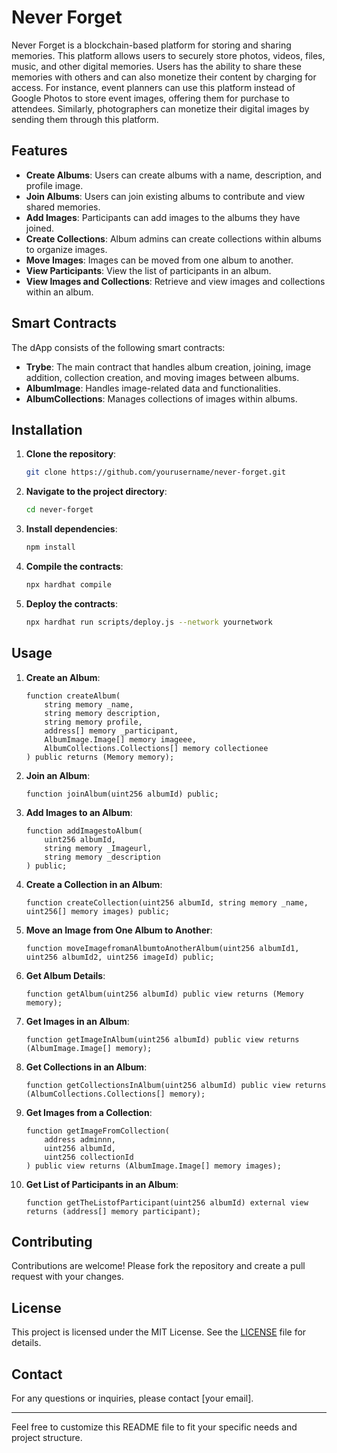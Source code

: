 # Never Forget

Never Forget is a blockchain-based platform for storing and sharing memories. This platform allows users to securely store photos, videos, files, music, and other digital memories. Users has the ability to share these memories with others and can also monetize their content by charging for access. For instance, event planners can use this platform instead of Google Photos to store event images, offering them for purchase to attendees. Similarly, photographers can monetize their digital images by sending them through this platform.

## Features

- **Create Albums**: Users can create albums with a name, description, and profile image.
- **Join Albums**: Users can join existing albums to contribute and view shared memories.
- **Add Images**: Participants can add images to the albums they have joined.
- **Create Collections**: Album admins can create collections within albums to organize images.
- **Move Images**: Images can be moved from one album to another.
- **View Participants**: View the list of participants in an album.
- **View Images and Collections**: Retrieve and view images and collections within an album.

## Smart Contracts

The dApp consists of the following smart contracts:

- **Trybe**: The main contract that handles album creation, joining, image addition, collection creation, and moving images between albums.
- **AlbumImage**: Handles image-related data and functionalities.
- **AlbumCollections**: Manages collections of images within albums.

## Installation

1. **Clone the repository**:
    ```sh
    git clone https://github.com/yourusername/never-forget.git
    ```

2. **Navigate to the project directory**:
    ```sh
    cd never-forget
    ```

3. **Install dependencies**:
    ```sh
    npm install
    ```

4. **Compile the contracts**:
    ```sh
    npx hardhat compile
    ```

5. **Deploy the contracts**:
    ```sh
    npx hardhat run scripts/deploy.js --network yournetwork
    ```

## Usage

1. **Create an Album**:
    ```solidity
    function createAlbum(
        string memory _name,
        string memory description,
        string memory profile,
        address[] memory _participant,
        AlbumImage.Image[] memory imageee,
        AlbumCollections.Collections[] memory collectionee
    ) public returns (Memory memory);
    ```

2. **Join an Album**:
    ```solidity
    function joinAlbum(uint256 albumId) public;
    ```

3. **Add Images to an Album**:
    ```solidity
    function addImagestoAlbum(
        uint256 albumId,
        string memory _Imageurl,
        string memory _description
    ) public;
    ```

4. **Create a Collection in an Album**:
    ```solidity
    function createCollection(uint256 albumId, string memory _name, uint256[] memory images) public;
    ```

5. **Move an Image from One Album to Another**:
    ```solidity
    function moveImagefromanAlbumtoAnotherAlbum(uint256 albumId1, uint256 albumId2, uint256 imageId) public;
    ```

6. **Get Album Details**:
    ```solidity
    function getAlbum(uint256 albumId) public view returns (Memory memory);
    ```

7. **Get Images in an Album**:
    ```solidity
    function getImageInAlbum(uint256 albumId) public view returns (AlbumImage.Image[] memory);
    ```

8. **Get Collections in an Album**:
    ```solidity
    function getCollectionsInAlbum(uint256 albumId) public view returns (AlbumCollections.Collections[] memory);
    ```

9. **Get Images from a Collection**:
    ```solidity
    function getImageFromCollection(
        address adminnn,
        uint256 albumId,
        uint256 collectionId
    ) public view returns (AlbumImage.Image[] memory images);
    ```

10. **Get List of Participants in an Album**:
    ```solidity
    function getTheListofParticipant(uint256 albumId) external view returns (address[] memory participant);
    ```

## Contributing

Contributions are welcome! Please fork the repository and create a pull request with your changes.

## License

This project is licensed under the MIT License. See the [LICENSE](LICENSE) file for details.

## Contact

For any questions or inquiries, please contact [your email].

---

Feel free to customize this README file to fit your specific needs and project structure.
